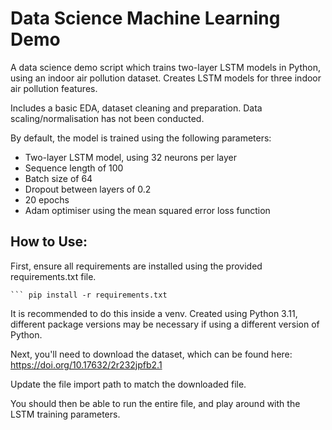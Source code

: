# Data Science Machine Learning Demo

A data science demo script which trains two-layer LSTM models in Python, using an indoor air pollution dataset. Creates LSTM models for three indoor air pollution features.

Includes a basic EDA, dataset cleaning and preparation. Data scaling/normalisation has not been conducted.

By default, the model is trained using the following parameters:
* Two-layer LSTM model, using 32 neurons per layer
* Sequence length of 100
* Batch size of 64
* Dropout between layers of 0.2
* 20 epochs
* Adam optimiser using the mean squared error loss function

## How to Use:
First, ensure all requirements are installed using the provided requirements.txt file.

```
``` pip install -r requirements.txt
```

It is recommended to do this inside a venv. Created using Python 3.11, different package versions may be necessary if using a different version of Python.

Next, you'll need to download the dataset, which can be found here: https://doi.org/10.17632/2r232jpfb2.1

Update the file import path to match the downloaded file.

You should then be able to run the entire file, and play around with the LSTM training parameters.

